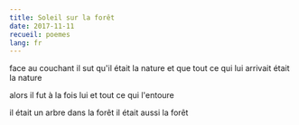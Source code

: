 ```yaml
---
title: Soleil sur la forêt
date: 2017-11-11
recueil: poemes
lang: fr
---
```


face au couchant
il sut qu'il était la nature
et que tout ce qui lui arrivait était la nature

alors il fut à la fois lui et tout ce qui l'entoure

il était un arbre dans la forêt
il était aussi la forêt
